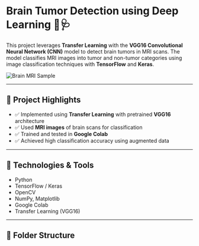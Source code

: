 # Brain Tumor Detection using Deep Learning 🧠🩺

This project leverages **Transfer Learning** with the **VGG16 Convolutional Neural Network (CNN)** model to detect brain tumors in MRI scans. The model classifies MRI images into tumor and non-tumor categories using image classification techniques with **TensorFlow** and **Keras**.

![Brain MRI Sample](assets/sample_mri.png)

---

## 🔬 Project Highlights
- ✅ Implemented using **Transfer Learning** with pretrained **VGG16** architecture
- ✅ Used **MRI images** of brain scans for classification
- ✅ Trained and tested in **Google Colab**
- ✅ Achieved high classification accuracy using augmented data

---

## 🧠 Technologies & Tools
- Python
- TensorFlow / Keras
- OpenCV
- NumPy, Matplotlib
- Google Colab
- Transfer Learning (VGG16)

---

## 📂 Folder Structure

